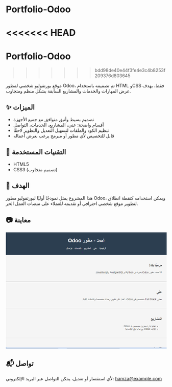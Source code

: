 # Portfolio-Odoo
<<<<<<< HEAD
=======
# Portfolio-Odoo
>>>>>>> bdd98de40e44f3fe4e3c4b8253f209376d803645

موقع بورتفوليو شخصي لمطور Odoo، تم تصميمه باستخدام HTML وCSS فقط، بهدف عرض المهارات والخدمات والمشاريع السابقة بشكل منظم ومتجاوب.

## ✨ الميزات
- تصميم بسيط وأنيق متوافق مع جميع الأجهزة
- أقسام واضحة: عني، المشاريع، الخدمات، التواصل
- تنظيم الكود والملفات لتسهيل التعديل والتطوير لاحقًا
- قابل للتخصيص لأي مطور أو مبرمج يرغب بعرض أعماله

## 📁 التقنيات المستخدمة
- HTML5
- CSS3 (تصميم متجاوب)

## 📌 الهدف
هذا المشروع يمثل نموذجًا أوليًا لبورتفوليو مطور Odoo، ويمكن استخدامه كنقطة انطلاق لتطوير موقع شخصي احترافي أو تقديمه للعملاء على منصات العمل الحر.

## 📷 معاينة
![لقطة شاشة من الموقع](screenshot.png) <!-- يمكنك رفع صورة باسم screenshot.png داخل المستودع -->

## 📬 تواصل
لأي استفسار أو تعديل، يمكن التواصل عبر البريد الإلكتروني: hamza@example.com
